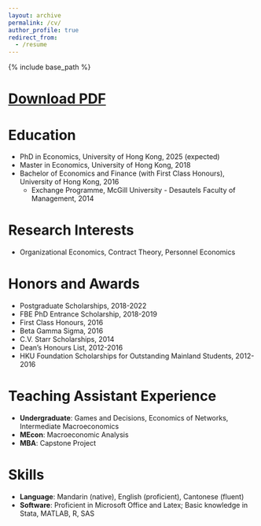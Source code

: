 ```yaml
---
layout: archive
permalink: /cv/
author_profile: true
redirect_from:
  - /resume
---
```


{% include base_path %}

[Download PDF](https://github.com/Andrew-YC-Zhang/andrew-yc-zhang.github.io/files/CV_Andrew%20(Yunchou)%20ZHANG.pdf)
======


Education
======
* PhD in Economics, University of Hong Kong, 2025 (expected)
* Master in Economics, University of Hong Kong, 2018
* Bachelor of Economics and Finance (with First Class Honours), University of Hong Kong, 2016
  * Exchange Programme, McGill University - Desautels Faculty of Management, 2014

Research Interests
======
* Organizational Economics, Contract Theory, Personnel Economics
  
Honors and Awards
======
* Postgraduate Scholarships, 2018-2022
* FBE PhD Entrance Scholarship, 2018-2019
* First Class Honours, 2016
* Beta Gamma Sigma, 2016
* C.V. Starr Scholarships, 2014
* Dean’s Honours List, 2012-2016
* HKU Foundation Scholarships for Outstanding Mainland Students, 2012-2016

Teaching Assistant Experience
======
* **Undergraduate**: Games and Decisions, Economics of Networks, Intermediate Macroeconomics
* **MEcon**: Macroeconomic Analysis
* **MBA**: Capstone Project
 
Skills
======
* **Language**: Mandarin (native), English (proficient), Cantonese (fluent)
* **Software**: Proficient in Microsoft Office and Latex; Basic knowledge in Stata, MATLAB, R, SAS
